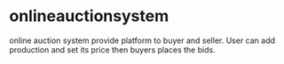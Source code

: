# onlineauctionsystem
online auction system provide platform to buyer and seller. User can add production and set its price then buyers places the bids. 
